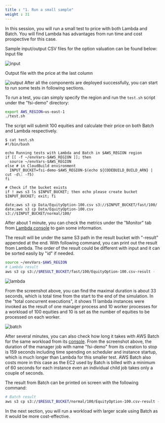 ```yaml
---
title : "1. Run a small sample"
weight : 31
---
```


In this session, you will run a small test to price with both Lambda and Batch. You will find Lambda has advantages from run time and cost prospective for this case.

Sample input/output CSV files for the option valuation can be found below:
Input file

![input](/images/batch-lambda/input-10.png)

Output file with the price at the last column

![output](/images/batch-lambda/output-10.png)
After all the components are deployed successfully, you can start to run some tests in following sections.

To run a test, you can simply specify the region and run the ```test.sh``` script under the "fsi-demo" directory:
```bash
export AWS_REGION=us-east-1
./test.sh
```
The script will submit 100 equities and calculate their price on both Batch and Lambda respectively.
```
$ cat test.sh 
#!/bin/bash

echo Running tests with Lambda and Batch in $AWS_REGION region
if [[ -f ~/envVars-$AWS_REGION ]]; then 
  source ~/envVars-$AWS_REGION
else # in CloudBuild environment
  INPUT_BUCKET=fsi-demo-$AWS_REGION-$(echo ${CODEBUILD_BUILD_ARN} | cut -d\: -f5)
fi

# Check if the bucket exists
if ! aws s3 ls $INPUT_BUCKET; then echo please create bucket $INPUT_BUCKET; exit; fi

date;aws s3 cp Data/EquityOption-100.csv s3://$INPUT_BUCKET/fast/100/
date;aws s3 cp Data/EquityOption-100.csv s3://$INPUT_BUCKET/normal/100/
```
After about 1 minute, you can check the metrics under the "Monitor" tab from [Lambda console](https://console.aws.amazon.com/lambda/home?#/functions/fsi-demo?tab=monitoring) to gain some information.

The result will be under the same S3 path in the result bucket with "-result" appended at the end. With following command, you can print out the result from Lambda. The order of the result could be different with input and it can be sorted easily by "id" if needed. 
```bash
source ~/envVars-$AWS_REGION
# Lambda result
aws s3 cp s3://$RESULT_BUCKET/fast/100/EquityOption-100.csv-result -
```

![lambda](/images/batch-lambda/lambda-metrics.png)

From the screenshot above, you can find the maximal duration is about 33 seconds, which is total time from the start to the end of the simulation. In the "total concurrent executions", it shows 11 lambda instances were invoked as the result of one manager process and 10 worker processes for a workload of 100 equities and 10 is set as the number of equities to be processed on each worker.

![batch](/images/batch-lambda/batch-console.png)

After several minutes, you can also check how long it takes with AWS Batch for the same workload from its [console](https://console.aws.amazon.com/batch/home#jobs/fsi-demo/SUCCEEDED). From the screenshot above, the duration of the manager job with name "fsi-demo" from its creation to stop is 159 seconds including time spending on scheduler and instance startup, which is much longer than Lambda for this smaller test. AWS Batch also costs more in this case as the EC2 used by Batch is billed with a minimum of 60 seconds for each instance even an individual child job takes only a couple of seconds.

The result from Batch can be printed on screen with the following command:
```bash
# Batch result
aws s3 cp s3://$RESULT_BUCKET/normal/100/EquityOption-100.csv-result -
```

In the next section, you will run a workload with larger scale using Batch as it would be more cost-effective. 
